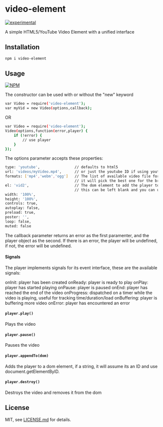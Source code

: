 # video-element

[![experimental](http://badges.github.io/stability-badges/dist/experimental.svg)](http://github.com/badges/stability-badges)

A simple HTML5/YouTube Video Element with a unified interface

## Installation

```bash
npm i video-element
```

## Usage

[![NPM](https://nodei.co/npm/video-element.png)](https://www.npmjs.com/package/video-element)

The constructor can be used with or without the "new" keyword

```bash
var Video = require('video-element');
var myVid = new Video(options,callback);
```

OR

```bash
var Video = require('video-element');
Video(options,function(error,player) {
	if (!error) {
		// use player
	}
});
```

The options parameter accepts these properties:

```bash
type: 'youtube', 				// defaults to html5
url: 'videos/myVideo.mp4', 		// or just the youtube ID if using youtube
formats: ['mp4','webm','ogg'] 	// The list of available video file format
								// it will pick the best one for the browser
el: 'vid2', 					// The dom element to add the player to,
								// this can be left blank and you can use appendTo later
width: '100%',
height: '100%',
controls: true,
autoplay: false,
preload: true,
poster: '',
loop: false,
muted: false
```

The callback parameter returns an error as the first paramenter, and the player object as the second. If there is an error, the player will be undefined, if not, the error will be undefined.

#### Signals

The player implements signals for its event interface, these are the available signals:

onInit: player has been created
onReady: player is ready to play
onPlay: player has started playing
onPause: player is paused
onEnd: player has reached the end of the video
onProgress: dispatched on a timer while the video is playing, useful for tracking time/duration/load
onBuffering: player is buffering more video
onError: player has encountered an error

#### `player.play()`

Plays the video

#### `player.pause()`

Pauses the video

#### `player.appendTo(dom)`

Adds the player to a dom element, if a string, it will assume its an ID and use document.getElementByID.

#### `player.destroy()`

Destroys the video and removes it from the dom

## License

MIT, see [LICENSE.md](http://github.com/njam3/video-element/blob/master/LICENSE.md) for details.
